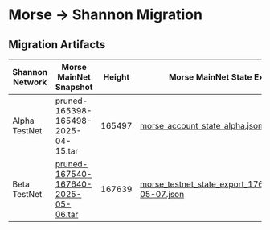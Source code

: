 # Morse -> Shannon Migration

## Migration Artifacts

| Shannon Network | Morse MainNet Snapshot                                                                                                      | Height | Morse MainNet State Export                                                                               | Morse TestNet Snapshot                                                                                                                                        | Height | Morse TestNet State Export                                                               | `MsgImportMorseClaimableAccounts`                                                                            |
| --------------- | --------------------------------------------------------------------------------------------------------------------------- | ------ | -------------------------------------------------------------------------------------------------------- | ------------------------------------------------------------------------------------------------------------------------------------------------------------- | ------ | ---------------------------------------------------------------------------------------- | ------------------------------------------------------------------------------------------------------------ |
| Alpha TestNet   | pruned-165398-165498-2025-04-15.tar                                                                                         | 165497 | [morse_account_state_alpha.json](./morse_account_state_alpha.json)                                       | N/A                                                                                                                                                           | N/A    | N/A                                                                                      | [msg_import_morse_accounts_alpha.json](./msg_import_morse_accounts_alpha.json)                               |
| Beta TestNet    | [pruned-167540-167640-2025-05-06.tar](https://pocket-snapshot.liquify.com/files/pruned/pruned-167540-167640-2025-05-06.tar) | 167639 | [morse_testnet_state_export_176681_2025-05-07.json](./morse_testnet_state_export_176681_2025-05-07.json) | [morse-tesnet-176681-2025-05-07.txz](https://link.storjshare.io/raw/jwndx6se4o6tdwpeqhxm7imiam6a/pocket-network-snapshots/morse-tesnet-176681-2025-05-07.txz) | 176681 | [morse_state_export_167639_2025-05-06.json](./morse_state_export_167639_2025-05-06.json) | [msg_import_morse_accounts_m167639_t176681_beta.json](./msg_import_morse_accounts_m167639_t176681_beta.json) |
